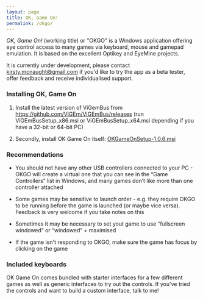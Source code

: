 ```yaml
---
layout: page
title: OK, Game On!
permalink: /okgo/
---
```


*OK, Game On!* (working title) or "OKGO" is a Windows application offering eye control access to many games via keyboard, mouse and gamepad emulation. It is based on the excellent Optikey and EyeMine projects. 

It is currently under development, please contact kirsty.mcnaught@gmail.com if you'd like to try the app as a beta tester, offer feedback and receive individualised support. 

### Installing OK, Game On

1. Install the latest version of ViGemBus from https://github.com/ViGEm/ViGEmBus/releases (run ViGEmBusSetup_x86.msi or ViGEmBusSetup_x64.msi depending if you have a 32-bit or 64-bit PC)

2. Secondly, install OK Game On itself: [OKGameOnSetup-1.0.6.msi](https://www.dropbox.com/s/qr24rqx0eykqkpt/OKGameOnSetup-1.0.6.msi?dl=1)

### Recommendations

- You should not have any other USB controllers connected to your PC - OKGO will create a virtual one that you can see in the “Game Controllers” list in Windows, and many games don’t like more than one controller attached

- Some games may be sensitive to launch order - e.g. they require OKGO to be running before the game is launched (or maybe vice versa). Feedback is very welcome if you take notes on this

- Sometimes it may be necessary to set yout game to use “fullscreen windowed” or “windowed” + maximised 

- If the game isn't responding to OKGO, make sure the game has focus by clicking on the game

### Included keyboards

OK Game On comes bundled with starter interfaces for a few different games as well as generic interfaces to try out the controls. If you've tried the controls and want to build a custom interface, talk to me! 
